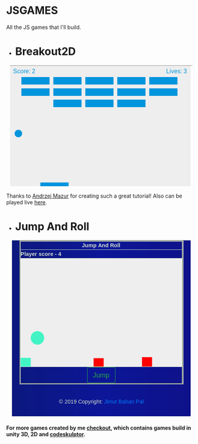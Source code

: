 # JSGAMES

All the JS games that I'll build.

*   # Breakout2D

<center><img src="img/breakout2d.png" alt="breakout-game-2D" ></center>

Thanks to [Andrzej Mazur](https://github.com/end3r) for creating such a great tutorial!
Also can be played live [here](https://cdn.staticaly.com/gh/Jimut123/JSGAMES/master/Breakout2D/mdn_breakout.html).


*   # Jump And Roll

<center><img src="img/jump_and_roll.png" alt="Jump-And-Roll-game-2D" ></center>


#### For more games created by me [checkout](https://www.youtube.com/playlist?list=PLOmLd6CrOu1N5U3OkPl9esFHQmvoauR5h), which contains games build in unity 3D, 2D and [codeskulptor](https://github.com/Jimut123/code_skulptor_pygames).
